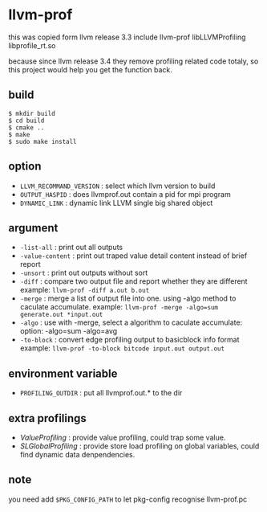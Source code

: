 llvm-prof
===========

this was copied form llvm release 3.3 include llvm-prof libLLVMProfiling
libprofile\_rt.so 

because since llvm release 3.4 they remove profiling related code totaly, so
this project would help you get the function back.

build
------

	$ mkdir build
	$ cd build
	$ cmake .. 
	$ make 
	$ sudo make install

option
-------

*  `LLVM_RECOMMAND_VERSION` : select which llvm version to build
*  `OUTPUT_HASPID`          : does llvmprof.out contain a pid for mpi program
*  `DYNAMIC_LINK`           : dynamic link LLVM single big shared object

argument
---------

* `-list-all`      : print out all outputs
* `-value-content` : print out traped value detail content instead of brief report
* `-unsort`        : print out outputs without sort
* `-diff`          : compare two output file and report whether they are different
                     example: ``llvm-prof -diff a.out b.out``
* `-merge`         : merge a list of output file into one. using -algo method to 
                     caculate accumulate.
                     example: ``llvm-prof -merge -algo=sum generate.out *input.out``
* `-algo`          : use with -merge, select a algorithm to caculate accumulate:
                     option: -algo=sum -algo=avg
* `-to-block`      : convert edge profiling output to basicblock info format
                     example: ``llvm-prof -to-block bitcode input.out output.out``

environment variable
---------------------

* `PROFILING_OUTDIR` : put all llvmprof.out.\* to the dir

extra profilings
-----------------

* *ValueProfiling*    : provide value profiling, could trap some value.
* *SLGlobalProfiling* : provide store load profiling on global variables, could
                        find dynamic data denpendencies.

note
-----

you need add `$PKG_CONFIG_PATH` to let pkg-config recognise llvm-prof.pc
